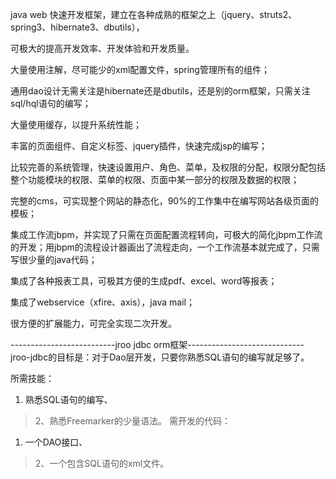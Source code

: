 java web 快速开发框架，建立在各种成熟的框架之上（jquery、struts2、spring3、hibernate3、dbutils），

可极大的提高开发效率、开发体验和开发质量。

大量使用注解，尽可能少的xml配置文件，spring管理所有的组件；

通用dao设计无需关注是hibernate还是dbutils，还是别的orm框架，只需关注sql/hql语句的编写；

大量使用缓存，以提升系统性能；

丰富的页面组件、自定义标签、jquery插件，快速完成jsp的编写；

比较完善的系统管理，快速设置用户、角色、菜单，及权限的分配，权限分配包括整个功能模块的权限、菜单的权限、页面中某一部分的权限及数据的权限；

完整的cms，可实现整个网站的静态化，90%的工作集中在编写网站各级页面的模板；

集成工作流jbpm，并实现了只需在页面配置流程转向，可极大的简化jbpm工作流的开发；用jbpm的流程设计器画出了流程走向，一个工作流基本就完成了，只需写很少量的java代码；

集成了各种报表工具，可极其方便的生成pdf、excel、word等报表；

集成了webservice（xfire、axis），java mail；

很方便的扩展能力，可完全实现二次开发。

--------------------------jroo jdbc orm框架-----------------------------
jroo-jdbc的目标是：对于Dao层开发，只要你熟悉SQL语句的编写就足够了。

所需技能：
  1. 熟悉SQL语句的编写、
> 2、熟悉Freemarker的少量语法。
需开发的代码：
  1. 一个DAO接口、
> 2、一个包含SQL语句的xml文件。